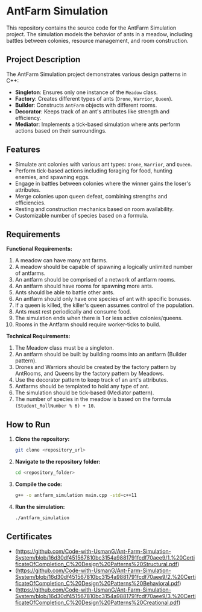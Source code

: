 # AntFarm Simulation

This repository contains the source code for the AntFarm Simulation project. The simulation models the behavior of ants in a meadow, including battles between colonies, resource management, and room construction.

## Project Description

The AntFarm Simulation project demonstrates various design patterns in C++:
- **Singleton**: Ensures only one instance of the `Meadow` class.
- **Factory**: Creates different types of ants (`Drone`, `Warrior`, `Queen`).
- **Builder**: Constructs `AntFarm` objects with different rooms.
- **Decorator**: Keeps track of an ant's attributes like strength and efficiency.
- **Mediator**: Implements a tick-based simulation where ants perform actions based on their surroundings.

## Features

- Simulate ant colonies with various ant types: `Drone`, `Warrior`, and `Queen`.
- Perform tick-based actions including foraging for food, hunting enemies, and spawning eggs.
- Engage in battles between colonies where the winner gains the loser's attributes.
- Merge colonies upon queen defeat, combining strengths and efficiencies.
- Resting and construction mechanics based on room availability.
- Customizable number of species based on a formula.

## Requirements

**Functional Requirements:**
1. A meadow can have many ant farms.
2. A meadow should be capable of spawning a logically unlimited number of antfarms.
3. An antfarm should be comprised of a network of antfarm rooms.
4. An antfarm should have rooms for spawning more ants.
5. Ants should be able to battle other ants.
6. An antfarm should only have one species of ant with specific bonuses.
7. If a queen is killed, the killer's queen assumes control of the population.
8. Ants must rest periodically and consume food.
9. The simulation ends when there is 1 or less active colonies/queens.
10. Rooms in the Antfarm should require worker-ticks to build.

**Technical Requirements:**
1. The Meadow class must be a singleton.
2. An antfarm should be built by building rooms into an antfarm (Builder pattern).
3. Drones and Warriors should be created by the factory pattern by AntRooms, and Queens by the factory pattern by Meadows.
4. Use the decorator pattern to keep track of an ant's attributes.
5. Antfarms should be templated to hold any type of ant.
6. The simulation should be tick-based (Mediator pattern).
7. The number of species in the meadow is based on the formula `(Student_RollNumber % 6) + 10`.

## How to Run

1. **Clone the repository:**
    ```bash
    git clone <repository_url>
    ```

2. **Navigate to the repository folder:**
    ```bash
    cd <repository_folder>
    ```

3. **Compile the code:**
    ```bash
    g++ -o antfarm_simulation main.cpp -std=c++11
    ```

4. **Run the simulation:**
    ```bash
    ./antfarm_simulation
    ```

## Certificates

- (https://github.com/Code-with-UsmanG/Ant-Farm-Simulation-System/blob/16d30df451567810bc3154a9881791fcdf70aee9/1.%20CertificateOfCompletion_C%20Design%20Patterns%20Structural.pdf)
- (https://github.com/Code-with-UsmanG/Ant-Farm-Simulation-System/blob/16d30df451567810bc3154a9881791fcdf70aee9/2.%20CertificateOfCompletion_C%20Design%20Patterns%20Behavioral.pdf)
- (https://github.com/Code-with-UsmanG/Ant-Farm-Simulation-System/blob/16d30df451567810bc3154a9881791fcdf70aee9/3.%20CertificateOfCompletion_C%20Design%20Patterns%20Creational.pdf)
